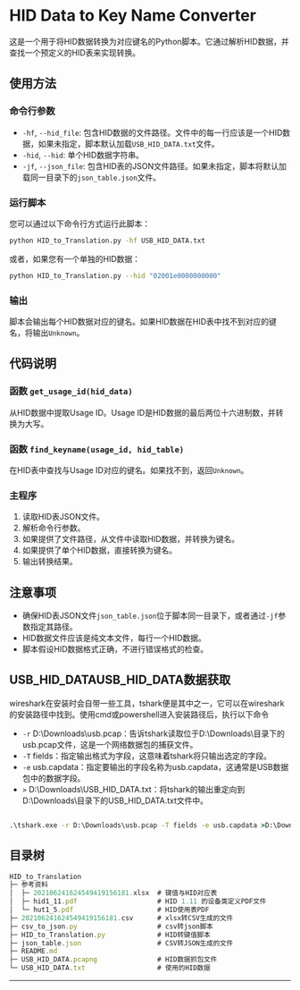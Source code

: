 # HID Data to Key Name Converter

这是一个用于将HID数据转换为对应键名的Python脚本。它通过解析HID数据，并查找一个预定义的HID表来实现转换。

## 使用方法

### 命令行参数

- `-hf`, `--hid_file`: 包含HID数据的文件路径。文件中的每一行应该是一个HID数据，如果未指定，脚本默认加载`USB_HID_DATA.txt`文件。
- `-hid`, `--hid`: 单个HID数据字符串。
- `-jf`, `--json_file`: 包含HID表的JSON文件路径。如果未指定，脚本将默认加载同一目录下的`json_table.json`文件。

### 运行脚本

您可以通过以下命令行方式运行此脚本：

```bash
python HID_to_Translation.py -hf USB_HID_DATA.txt
```

或者，如果您有一个单独的HID数据：

```bash
python HID_to_Translation.py --hid "02001e0000000000"
```

### 输出

脚本会输出每个HID数据对应的键名。如果HID数据在HID表中找不到对应的键名，将输出`Unknown`。

## 代码说明

### 函数 `get_usage_id(hid_data)`

从HID数据中提取Usage ID。Usage ID是HID数据的最后两位十六进制数，并转换为大写。

### 函数 `find_keyname(usage_id, hid_table)`

在HID表中查找与Usage ID对应的键名。如果找不到，返回`Unknown`。

### 主程序

1. 读取HID表JSON文件。
2. 解析命令行参数。
3. 如果提供了文件路径，从文件中读取HID数据，并转换为键名。
4. 如果提供了单个HID数据，直接转换为键名。
5. 输出转换结果。

## 注意事项

- 确保HID表JSON文件`json_table.json`位于脚本同一目录下，或者通过`-jf`参数指定其路径。
- HID数据文件应该是纯文本文件，每行一个HID数据。
- 脚本假设HID数据格式正确，不进行错误格式的检查。

## USB_HID_DATAUSB_HID_DATA数据获取
wireshark在安装时会自带一些工具，tshark便是其中之一，它可以在wireshark的安装路径中找到。使用cmd或powershell进入安装路径后，执行以下命令
- `-r` D:\Downloads\usb.pcap：告诉tshark读取位于D:\Downloads\目录下的usb.pcap文件，这是一个网络数据包的捕获文件。
- `-T` fields：指定输出格式为字段，这意味着tshark将只输出选定的字段。
- `-e` usb.capdata：指定要输出的字段名称为usb.capdata，这通常是USB数据包中的数据字段。
- `>` D:\Downloads\USB_HID_DATA.txt：将tshark的输出重定向到D:\Downloads\目录下的USB_HID_DATA.txt文件中。

```cmd

.\tshark.exe -r D:\Downloads\usb.pcap -T fields -e usb.capdata >D:\Downloads\USB_HID_DATA.txt

```

## 目录树
```js
HID_to_Translation                   
├─ 参考资料                              
│  ├─ 202106241624549419156181.xlsx  # 键值与HID对应表
│  ├─ hid1_11.pdf                    # HID 1.11 的设备类定义PDF文件
│  └─ hut1_5.pdf                     # HID使用表PDF
├─ 202106241624549419156181.csv      # xlsx转CSV生成的文件
├─ csv_to_json.py                    # csv转json脚本
├─ HID_to_Translation.py             # HID转键值脚本
├─ json_table.json                   # CSV转JSON生成的文件
├─ README.md                         
├─ USB_HID_DATA.pcapng               # HID数据抓包文件
└─ USB_HID_DATA.txt                  # 使用的HID数据

```
---

